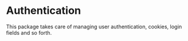 # Authentication

This package takes care of managing user authentication, cookies, login fields
and so forth.
